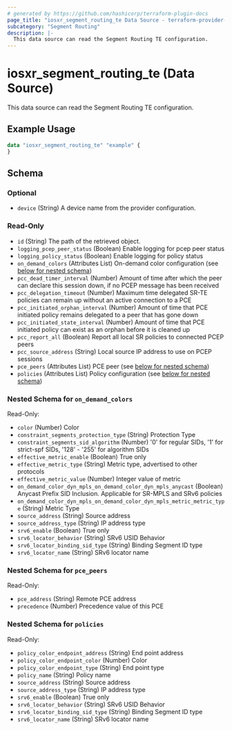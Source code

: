 ```yaml
---
# generated by https://github.com/hashicorp/terraform-plugin-docs
page_title: "iosxr_segment_routing_te Data Source - terraform-provider-iosxr"
subcategory: "Segment Routing"
description: |-
  This data source can read the Segment Routing TE configuration.
---
```


# iosxr_segment_routing_te (Data Source)

This data source can read the Segment Routing TE configuration.

## Example Usage

```terraform
data "iosxr_segment_routing_te" "example" {
}
```

<!-- schema generated by tfplugindocs -->
## Schema

### Optional

- `device` (String) A device name from the provider configuration.

### Read-Only

- `id` (String) The path of the retrieved object.
- `logging_pcep_peer_status` (Boolean) Enable logging for pcep peer status
- `logging_policy_status` (Boolean) Enable logging for policy status
- `on_demand_colors` (Attributes List) On-demand color configuration (see [below for nested schema](#nestedatt--on_demand_colors))
- `pcc_dead_timer_interval` (Number) Amount of time after which the peer can declare this session down, if no PCEP message has been received
- `pcc_delegation_timeout` (Number) Maximum time delegated SR-TE policies can remain up without an active connection to a PCE
- `pcc_initiated_orphan_interval` (Number) Amount of time that PCE initiated policy remains delegated to a peer that has gone down
- `pcc_initiated_state_interval` (Number) Amount of time that PCE initiated policy can exist as an orphan before it is cleaned up
- `pcc_report_all` (Boolean) Report all local SR policies to connected PCEP peers
- `pcc_source_address` (String) Local source IP address to use on PCEP sessions
- `pce_peers` (Attributes List) PCE peer (see [below for nested schema](#nestedatt--pce_peers))
- `policies` (Attributes List) Policy configuration (see [below for nested schema](#nestedatt--policies))

<a id="nestedatt--on_demand_colors"></a>
### Nested Schema for `on_demand_colors`

Read-Only:

- `color` (Number) Color
- `constraint_segments_protection_type` (String) Protection Type
- `constraint_segments_sid_algorithm` (Number) '0' for regular SIDs, '1' for strict-spf SIDs, '128' - '255' for algorithm SIDs
- `effective_metric_enable` (Boolean) True only
- `effective_metric_type` (String) Metric type, advertised to other protocols
- `effective_metric_value` (Number) Integer value of metric
- `on_demand_color_dyn_mpls_on_demand_color_dyn_mpls_anycast` (Boolean) Anycast Prefix SID Inclusion. Applicable for SR-MPLS and SRv6 policies
- `on_demand_color_dyn_mpls_on_demand_color_dyn_mpls_metric_metric_type` (String) Metric Type
- `source_address` (String) Source address
- `source_address_type` (String) IP address type
- `srv6_enable` (Boolean) True only
- `srv6_locator_behavior` (String) SRv6 USID Behavior
- `srv6_locator_binding_sid_type` (String) Binding Segment ID type
- `srv6_locator_name` (String) SRv6 locator name


<a id="nestedatt--pce_peers"></a>
### Nested Schema for `pce_peers`

Read-Only:

- `pce_address` (String) Remote PCE address
- `precedence` (Number) Precedence value of this PCE


<a id="nestedatt--policies"></a>
### Nested Schema for `policies`

Read-Only:

- `policy_color_endpoint_address` (String) End point address
- `policy_color_endpoint_color` (Number) Color
- `policy_color_endpoint_type` (String) End point type
- `policy_name` (String) Policy name
- `source_address` (String) Source address
- `source_address_type` (String) IP address type
- `srv6_enable` (Boolean) True only
- `srv6_locator_behavior` (String) SRv6 USID Behavior
- `srv6_locator_binding_sid_type` (String) Binding Segment ID type
- `srv6_locator_name` (String) SRv6 locator name
